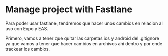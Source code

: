 # Manage project with Fastlane

Para poder usar fastlane, tendremos que hacer unos cambios en relacion al uso con Expo y EAS.

Primero, vamos a tener que quitar las carpetas ios y android del .gitignore ya que vamos a tener que hacer cambios en archivos ahi dentro y por ende trackear los cambios.
